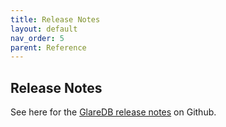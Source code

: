 ```yaml
---
title: Release Notes
layout: default
nav_order: 5
parent: Reference
---
```


## Release Notes
See here for the 
[GlareDB release notes](https://github.com/GlareDB/cloud/releases) on Github.